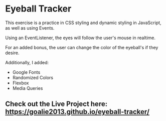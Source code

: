 # Eyeball Tracker

This exercise is a practice in CSS styling and dynamic styling in JavaScript, as well as using Events.

Using an EventListener, the eyes will follow the user's mouse in realtime.

For an added bonus, the user can change the color of the eyeball's if they desire.

Additionally, I added:
- Google Fonts
- Randomized Colors
- Flexbox
- Media Queries

## Check out the Live Project here: https://goalie2013.github.io/eyeball-tracker/
